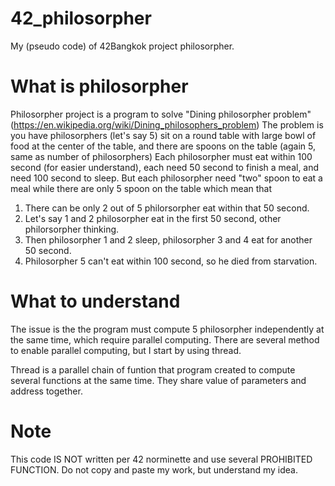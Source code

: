 # 42_philosorpher
My (pseudo code) of 42Bangkok project philosorpher. 

# What is philosorpher
Philosorpher project is a program to solve "Dining philosorpher problem"
(https://en.wikipedia.org/wiki/Dining_philosophers_problem)
The problem is you have philosorphers (let's say 5) sit on a round table with large bowl of food
at the center of the table, and there are spoons on the table (again 5, same as number of philosorphers)
Each philosorpher must eat within 100 second (for easier understand), each need 50 second to finish a meal, and need 100 second to sleep.
But each philosorpher need "two" spoon to eat a meal while there are only 5 spoon on the table which mean that
1) There can be only 2 out of 5 philorsorpher eat within that 50 second.
2) Let's say 1 and 2 philosorpher eat in the first 50 second, other philorsorpher thinking.
3) Then philosorpher 1 and 2 sleep, philosorpher 3 and 4 eat for another 50 second.
4) Philosorpher 5 can't eat within 100 second, so he died from starvation.

# What to understand
The issue is the the program must compute 5 philosorpher independently at the same time, which require parallel computing.
There are several method to enable parallel computing, but I start by using thread.

Thread is a parallel chain of funtion that program created to compute several functions at the same time. They share value
of parameters and address together.

# Note
This code IS NOT written per 42 norminette and use several PROHIBITED FUNCTION.
Do not copy and paste my work, but understand my idea.
